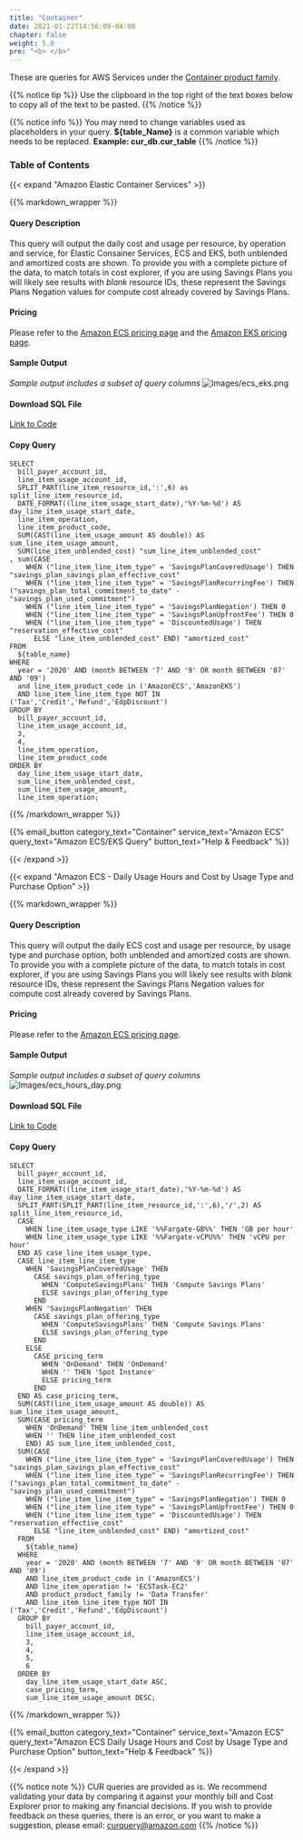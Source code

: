 ```yaml
---
title: "Container"
date: 2021-01-22T14:56:09-04:00
chapter: false
weight: 5.0
pre: "<b> </b>"
---
```


These are queries for AWS Services under the [Container product family](https://aws.amazon.com/containers).  

{{% notice tip %}}
Use the clipboard in the top right of the text boxes below to copy all of the text to be pasted.
{{% /notice %}}

{{% notice info %}}
You may need to change variables used as placeholders in your query. **${table_Name}** is a common variable which needs to be replaced. **Example: cur_db.cur_table**
{{% /notice %}}

### Table of Contents

{{< expand "Amazon Elastic Container Services" >}}

{{% markdown_wrapper %}}

#### Query Description
This query will output the daily cost and usage per resource, by operation and service, for Elastic Consainer Services, ECS and EKS, both unblended and amortized costs are shown.  To provide you with a complete picture of the data, to match totals in cost explorer, if you are using Savings Plans you will likely see results with *blank* resource IDs, these represent the Savings Plans Negation values for compute cost already covered by Savings Plans.

#### Pricing
Please refer to the [Amazon ECS pricing page](https://aws.amazon.com/ecs/pricing/) and the [Amazon EKS pricing page](https://aws.amazon.com/eks/pricing/).

#### Sample Output
*Sample output includes a subset of query columns*
![Images/ecs_eks.png](/Cost/300_CUR_Queries/Images/Container/ecs_eks.png)

#### Download SQL File
[Link to Code](/Cost/300_CUR_Queries/Code/Container/ecs_eks.sql)

#### Copy Query
    SELECT
      bill_payer_account_id,
      line_item_usage_account_id,
      SPLIT_PART(line_item_resource_id,':',6) as split_line_item_resource_id,
      DATE_FORMAT((line_item_usage_start_date),'%Y-%m-%d') AS day_line_item_usage_start_date,
      line_item_operation,
      line_item_product_code,
      SUM(CAST(line_item_usage_amount AS double)) AS sum_line_item_usage_amount,
      SUM(line_item_unblended_cost) "sum_line_item_unblended_cost"
    , sum(CASE
        WHEN ("line_item_line_item_type" = 'SavingsPlanCoveredUsage') THEN "savings_plan_savings_plan_effective_cost"
        WHEN ("line_item_line_item_type" = 'SavingsPlanRecurringFee') THEN ("savings_plan_total_commitment_to_date" - "savings_plan_used_commitment")
        WHEN ("line_item_line_item_type" = 'SavingsPlanNegation') THEN 0
        WHEN ("line_item_line_item_type" = 'SavingsPlanUpfrontFee') THEN 0
        WHEN ("line_item_line_item_type" = 'DiscountedUsage') THEN "reservation_effective_cost"
          ELSE "line_item_unblended_cost" END) "amortized_cost"
    FROM
      ${table_name}
    WHERE
      year = '2020' AND (month BETWEEN '7' AND '9' OR month BETWEEN '07' AND '09')
      and line_item_product_code in ('AmazonECS','AmazonEKS')
      AND line_item_line_item_type NOT IN ('Tax','Credit','Refund','EdpDiscount')
    GROUP BY
      bill_payer_account_id,
      line_item_usage_account_id,
      3,
      4,
      line_item_operation,
      line_item_product_code
    ORDER BY
      day_line_item_usage_start_date,
      sum_line_item_unblended_cost,
      sum_line_item_usage_amount,
      line_item_operation;

{{% /markdown_wrapper %}}

{{% email_button category_text="Container" service_text="Amazon ECS" query_text="Amazon ECS/EKS Query" button_text="Help & Feedback" %}}

{{< /expand >}}

{{< expand "Amazon ECS - Daily Usage Hours and Cost by Usage Type and Purchase Option" >}}

{{% markdown_wrapper %}}

#### Query Description
This query will output the daily ECS cost and usage per resource, by usage type and purchase option, both unblended and amortized costs are shown.  To provide you with a complete picture of the data, to match totals in cost explorer, if you are using Savings Plans you will likely see results with *blank* resource IDs, these represent the Savings Plans Negation values for compute cost already covered by Savings Plans.

#### Pricing
Please refer to the [Amazon ECS pricing page](https://aws.amazon.com/ecs/pricing/).

#### Sample Output
*Sample output includes a subset of query columns*
![Images/ecs_hours_day.png](/Cost/300_CUR_Queries/Images/Container/ecs_hours_day.png)

#### Download SQL File
[Link to Code](/Cost/300_CUR_Queries/Code/Container/ecs_hours_day.sql)

#### Copy Query
    SELECT
      bill_payer_account_id,
      line_item_usage_account_id,
      DATE_FORMAT((line_item_usage_start_date),'%Y-%m-%d') AS day_line_item_usage_start_date,
      SPLIT_PART(SPLIT_PART(line_item_resource_id,':',6),'/',2) AS split_line_item_resource_id,
      CASE
        WHEN line_item_usage_type LIKE '%%Fargate-GB%%' THEN 'GB per hour'
        WHEN line_item_usage_type LIKE '%%Fargate-vCPU%%' THEN 'vCPU per hour'
      END AS case_line_item_usage_type,
      CASE line_item_line_item_type
        WHEN 'SavingsPlanCoveredUsage' THEN
          CASE savings_plan_offering_type
            WHEN 'ComputeSavingsPlans' THEN 'Compute Savings Plans'
            ELSE savings_plan_offering_type
          END
        WHEN 'SavingsPlanNegation' THEN
          CASE savings_plan_offering_type
            WHEN 'ComputeSavingsPlans' THEN 'Compute Savings Plans'
            ELSE savings_plan_offering_type
          END
        ELSE
          CASE pricing_term
            WHEN 'OnDemand' THEN 'OnDemand'
            WHEN '' THEN 'Spot Instance'
            ELSE pricing_term
          END
      END AS case_pricing_term,
      SUM(CAST(line_item_usage_amount AS double)) AS sum_line_item_usage_amount,
      SUM(CASE pricing_term
        WHEN 'OnDemand' THEN line_item_unblended_cost
        WHEN '' THEN line_item_unblended_cost
        END) AS sum_line_item_unblended_cost,
      SUM(CASE
        WHEN ("line_item_line_item_type" = 'SavingsPlanCoveredUsage') THEN "savings_plan_savings_plan_effective_cost"
        WHEN ("line_item_line_item_type" = 'SavingsPlanRecurringFee') THEN ("savings_plan_total_commitment_to_date" - "savings_plan_used_commitment")
        WHEN ("line_item_line_item_type" = 'SavingsPlanNegation') THEN 0
        WHEN ("line_item_line_item_type" = 'SavingsPlanUpfrontFee') THEN 0
        WHEN ("line_item_line_item_type" = 'DiscountedUsage') THEN "reservation_effective_cost"
          ELSE "line_item_unblended_cost" END) "amortized_cost"
      FROM
        ${table_name}
      WHERE
        year = '2020' AND (month BETWEEN '7' AND '9' OR month BETWEEN '07' AND '09')
        AND line_item_product_code in ('AmazonECS')
        AND line_item_operation != 'ECSTask-EC2'
        AND product_product_family != 'Data Transfer'
        AND line_item_line_item_type NOT IN ('Tax','Credit','Refund','EdpDiscount')
      GROUP BY
        bill_payer_account_id,
        line_item_usage_account_id,
        3,
        4,
        5,
        6
      ORDER BY
        day_line_item_usage_start_date ASC,
        case_pricing_term,
        sum_line_item_usage_amount DESC;

{{% /markdown_wrapper %}}

{{% email_button category_text="Container" service_text="Amazon ECS" query_text="Amazon ECS Daily Usage Hours and Cost by Usage Type and Purchase Option" button_text="Help & Feedback" %}}

{{< /expand >}}

{{% notice note %}}
CUR queries are provided as is. We recommend validating your data by comparing it against your monthly bill and Cost Explorer prior to making any financial decisions. If you wish to provide feedback on these queries, there is an error, or you want to make a suggestion, please email: curquery@amazon.com
{{% /notice %}}






